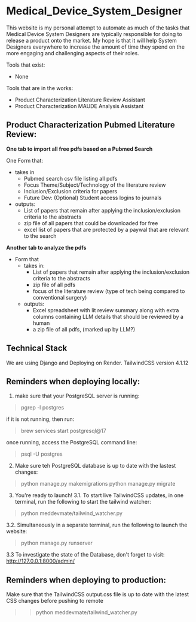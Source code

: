 # Medical_Device_System_Designer
This website is my personal attempt to automate as much of the tasks that Medical Device System Designers are typically responsible for doing to release a product onto the market. My hope is that it will help System Designers everywhere to increase the amount of time they spend on the more engaging and challenging aspects of their roles. 

Tools that exist:
- None

Tools that are in the works:
- Product Characterization Literature Review Assistant
- Product Characterization MAUDE Analysis Assistant


## Product Characterization Pubmed Literature Review:
**One tab to import all free pdfs based on a Pubmed Search**

One Form that: 
- takes in 
    - Pubmed search csv file listing all pdfs
    - Focus Theme/Subject/Technology of the literature review
    - Inclusion/Exclusion criteria for papers
    - Future Dev: (Optional) Student access logins to journals 
- outputs:
    - List of papers that remain after applying the inclusion/exclusion criteria to the abstracts
    - zip file of all papers that could be downloaded for free
    - excel list of papers that are protected by a paywal that are relevant to the search

**Another tab to analyze the pdfs**
- Form that 
    - takes in:
        - List of papers that remain after applying the inclusion/exclusion criteria to the abstracts
        - zip file of all pdfs 
        - focus of the literature review (type of tech being compared to conventional surgery)
    - outputs:
        - Excel spreadsheet with lit review summary along with extra columns containing LLM details that should be reviewed by a human
        - a zip file of all pdfs, (marked up by LLM?)


## Technical Stack
We are using Django and Deploying on Render. 
TailwindCSS version 4.1.12

## Reminders when deploying locally:
1. make sure that your PostgreSQL server is running:
> pgrep -l postgres

if it is not running, then run:
> brew services start postgresql@17

once running, access the PostgreSQL command line:
> psql -U postgres

2. Make sure teh PostgreSQL database is up to date with the lastest changes:
>python manage.py makemigrations
>python manage.py migrate

3. You're ready to launch!
3.1. To start live TailwindCSS updates, in one terminal, run the following to start the tailwind watcher:
> python meddevmate/tailwind_watcher.py

3.2. Simultaneously in a separate terminal, run the following to launch the website:
> python manage.py runserver

3.3 To investigate the state of the Database, don't forget to visit: http://127.0.0.1:8000/admin/

## Reminders when deploying to production:
Make sure that the TailwindCSS output.css file is up to date with the latest CSS changes before pushing to remote
>> python meddevmate/tailwind_watcher.py